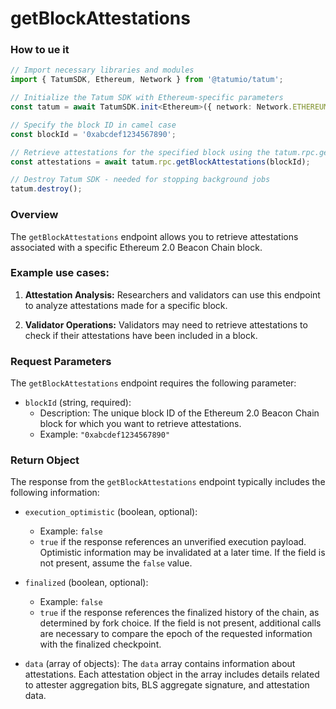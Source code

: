 # getBlockAttestations

### How to ue it 

```typescript
// Import necessary libraries and modules
import { TatumSDK, Ethereum, Network } from '@tatumio/tatum';

// Initialize the Tatum SDK with Ethereum-specific parameters
const tatum = await TatumSDK.init<Ethereum>({ network: Network.ETHEREUM_HOLESKY });

// Specify the block ID in camel case
const blockId = '0xabcdef1234567890';

// Retrieve attestations for the specified block using the tatum.rpc.getBlockAttestations method
const attestations = await tatum.rpc.getBlockAttestations(blockId);

// Destroy Tatum SDK - needed for stopping background jobs
tatum.destroy();
```

### Overview

The `getBlockAttestations` endpoint allows you to retrieve attestations associated with a specific Ethereum 2.0 Beacon Chain block.

### Example use cases:

1. **Attestation Analysis:** 
   Researchers and validators can use this endpoint to analyze attestations made for a specific block.

2. **Validator Operations:** 
   Validators may need to retrieve attestations to check if their attestations have been included in a block.

### Request Parameters

The `getBlockAttestations` endpoint requires the following parameter:

- `blockId` (string, required):
  - Description: The unique block ID of the Ethereum 2.0 Beacon Chain block for which you want to retrieve attestations.
  - Example: `"0xabcdef1234567890"`

### Return Object

The response from the `getBlockAttestations` endpoint typically includes the following information:

- `execution_optimistic` (boolean, optional):
  - Example: `false`
  - `true` if the response references an unverified execution payload. Optimistic information may be invalidated at a later time. If the field is not present, assume the `false` value.

- `finalized` (boolean, optional):
  - Example: `false`
  - `true` if the response references the finalized history of the chain, as determined by fork choice. If the field is not present, additional calls are necessary to compare the epoch of the requested information with the finalized checkpoint.

- `data` (array of objects):
  The `data` array contains information about attestations. Each attestation object in the array includes details related to attester aggregation bits, BLS aggregate signature, and attestation data.